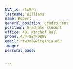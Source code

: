```yaml
---
UVA_id: rtw9aa
lastname: Williams
name: Robert
general_position: gradstudent
position: Graduate Student
office: 401 Kerchof Hall
phone: 434-924-0899
email: rtw9aa@virginia.edu
image:
personal_page:


---
```

